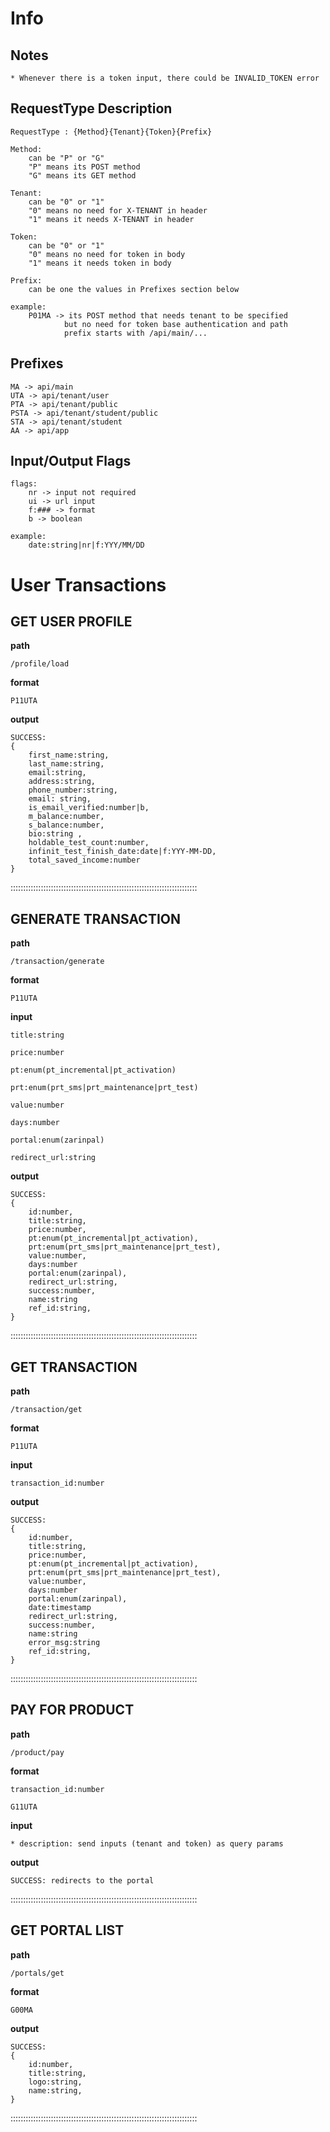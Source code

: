 # Info

## Notes

    * Whenever there is a token input, there could be INVALID_TOKEN error

## RequestType Description

    RequestType : {Method}{Tenant}{Token}{Prefix}

    Method:
        can be "P" or "G"
        "P" means its POST method
        "G" means its GET method

    Tenant:
        can be "0" or "1"
        "0" means no need for X-TENANT in header
        "1" means it needs X-TENANT in header

    Token:
        can be "0" or "1"
        "0" means no need for token in body
        "1" means it needs token in body

    Prefix:
        can be one the values in Prefixes section below

    example:
        P01MA -> its POST method that needs tenant to be specified
                but no need for token base authentication and path
                prefix starts with /api/main/...

## Prefixes

    MA -> api/main
    UTA -> api/tenant/user
    PTA -> api/tenant/public
    PSTA -> api/tenant/student/public
    STA -> api/tenant/student
    AA -> api/app

## Input/Output Flags

    flags:
        nr -> input not required
        ui -> url input
        f:### -> format
        b -> boolean

    example:
        date:string|nr|f:YYY/MM/DD

# User Transactions
            
## GET USER PROFILE

**path**

    /profile/load

**format**

    P11UTA

**output**

    SUCCESS:
    {
        first_name:string,
        last_name:string,
        email:string,
        address:string,
        phone_number:string,
        email: string,
        is_email_verified:number|b,
        m_balance:number,
        s_balance:number,
        bio:string ,
        holdable_test_count:number,
        infinit_test_finish_date:date|f:YYY-MM-DD,
        total_saved_income:number 
    }

::::::::::::::::::::::::::::::::::::::::::::::::::::::::::::::::::::::::::

## GENERATE TRANSACTION

**path**

    /transaction/generate

**format**

    P11UTA

**input**

    title:string

    price:number

    pt:enum(pt_incremental|pt_activation)

    prt:enum(prt_sms|prt_maintenance|prt_test)

    value:number

    days:number

    portal:enum(zarinpal)

    redirect_url:string

**output**

    SUCCESS:
    {
        id:number,
        title:string,
        price:number,
        pt:enum(pt_incremental|pt_activation),
        prt:enum(prt_sms|prt_maintenance|prt_test),
        value:number,
        days:number
        portal:enum(zarinpal),
        redirect_url:string,
        success:number,
        name:string
        ref_id:string,
    }

::::::::::::::::::::::::::::::::::::::::::::::::::::::::::::::::::::::::::

## GET TRANSACTION

**path**

    /transaction/get

**format**

    P11UTA

**input**

    transaction_id:number

**output**

    SUCCESS:
    {
        id:number,
        title:string,
        price:number,
        pt:enum(pt_incremental|pt_activation),
        prt:enum(prt_sms|prt_maintenance|prt_test),
        value:number,
        days:number
        portal:enum(zarinpal),
        date:timestamp
        redirect_url:string,
        success:number,
        name:string
        error_msg:string
        ref_id:string,
    }

::::::::::::::::::::::::::::::::::::::::::::::::::::::::::::::::::::::::::

## PAY FOR PRODUCT

**path**

    /product/pay

**format**

    transaction_id:number

    G11UTA 

**input**

    * description: send inputs (tenant and token) as query params

**output**

    SUCCESS: redirects to the portal


::::::::::::::::::::::::::::::::::::::::::::::::::::::::::::::::::::::::::

## GET PORTAL LIST

**path**

    /portals/get

**format**

    G00MA

**output**

    SUCCESS:
    {
        id:number,
        title:string,
        logo:string,
        name:string,
    }

::::::::::::::::::::::::::::::::::::::::::::::::::::::::::::::::::::::::::
